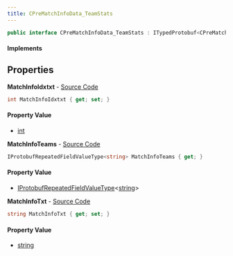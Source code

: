 ```yaml
---
title: CPreMatchInfoData_TeamStats
---
```


```csharp
public interface CPreMatchInfoData_TeamStats : ITypedProtobuf<CPreMatchInfoData_TeamStats>, INativeHandle
```

#### Implements

## Properties

**MatchInfoIdxtxt** - [Source Code](https://github.com/swiftly-solution/swiftlys2/blob/master/managed/src/SwiftlyS2.Generated/Protobufs/Interfaces/CPreMatchInfoData_TeamStats.cs#L13)

```csharp
int MatchInfoIdxtxt { get; set; }
```

#### Property Value

- [int](https://learn.microsoft.com/dotnet/api/system.int32)

**MatchInfoTeams** - [Source Code](https://github.com/swiftly-solution/swiftlys2/blob/master/managed/src/SwiftlyS2.Generated/Protobufs/Interfaces/CPreMatchInfoData_TeamStats.cs#L19)

```csharp
IProtobufRepeatedFieldValueType<string> MatchInfoTeams { get; }
```

#### Property Value

- [IProtobufRepeatedFieldValueType](/docs/api/shared/netmessages/iprotobufrepeatedfieldvaluetype-1)<[string](https://learn.microsoft.com/dotnet/api/system.string)>

**MatchInfoTxt** - [Source Code](https://github.com/swiftly-solution/swiftlys2/blob/master/managed/src/SwiftlyS2.Generated/Protobufs/Interfaces/CPreMatchInfoData_TeamStats.cs#L16)

```csharp
string MatchInfoTxt { get; set; }
```

#### Property Value

- [string](https://learn.microsoft.com/dotnet/api/system.string)

